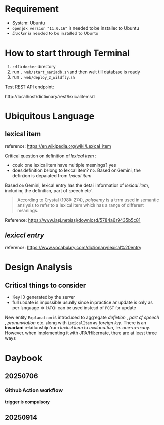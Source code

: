 # Requirement
* System: Ubuntu
* `openjdk version "11.0.16"` is needed to be installed to Ubuntu
* *Docker* is needed to be installed to Ubuntu

# How to start through Terminal
1. `cd` to `docker` directory
2. run `. web/start_mariadb.sh` and then wait till database is ready
3. run `. web/deploy_2_wildfly.sh`

Test REST API endpoint:

http://localhost/dictionary/rest/lexicalitems/1

# Ubiquitous Language
## lexical item

reference: https://en.wikipedia.org/wiki/Lexical_item

Critical question on definition of *lexical item* : 

 * could one lexical item have multiple meanings? yes
 * does definition belong to lexical item? no. Based on Gemini, the defintion is deparated from *lexical item*


Based on Gemini, lexical entry has the detail information of *lexical item*, including the definition, part of speech etc`.


> According to Crystal (1980: 274), *polysemy* is a term used in semantic analysis to refer to a lexical item which has a range of different meanings.

Reference: https://www.iasj.net/iasj/download/5784a6a9435b5c81

## *lexical entry*
reference: https://www.vocabulary.com/dictionary/lexical%20entry

# Design Analysis

## Critical things to consider
* Key ID generated by the server
* full update is impossible usually since in practice an update is only as per language => `PATCH` can be used instead of `POST` for update

New entity `Explanation` is introduced to aggregate *defintion* , *part of speech* , *pronunciation* etc. along with `LexicalItem` as *foreign key*. There is an **invariant** relationship from *lexical item* to *explanation*, i.e. *one-to-many*. However, when implementing it with JPA/Hibernate, there are at least three ways

# Daybook
## 20250706
### Github Action workflow
#### trigger is compulsory
## 20250914


